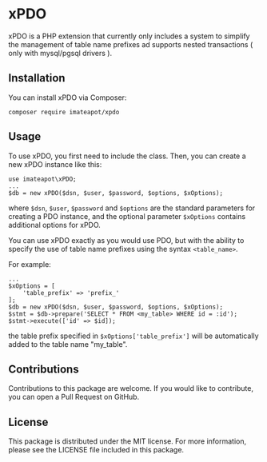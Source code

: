 # xPDO
xPDO is a PHP extension that currently only includes a system to simplify the management of table name prefixes ad supports nested transactions ( only with mysql/pgsql drivers ).

## Installation
You can install xPDO via Composer:

`composer require imateapot/xpdo`

## Usage
To use xPDO, you first need to include the class.
Then, you can create a new xPDO instance like this:

    use imateapot\xPDO;
    ...
    $db = new xPDO($dsn, $user, $password, $options, $xOptions);
where `$dsn`, `$user`, `$password` and `$options` are the standard parameters for creating a PDO instance, and the optional parameter `$xOptions` contains additional options for xPDO.

You can use xPDO exactly as you would use PDO, but with the ability to specify the use of table name prefixes using the syntax `<table_name>`.

For example:

    ...
    $xOptions = [
    	'table_prefix' => 'prefix_'
    ];
    $db = new xPDO($dsn, $user, $password, $options, $xOptions);
    $stmt = $db->prepare('SELECT * FROM <my_table> WHERE id = :id');
    $stmt->execute(['id' => $id]);
the table prefix specified in `$xOptions['table_prefix']` will be automatically added to the table name "my_table".

## Contributions
Contributions to this package are welcome. If you would like to contribute, you can open a Pull Request on GitHub.

## License
This package is distributed under the MIT license. For more information, please see the LICENSE file included in this package.
